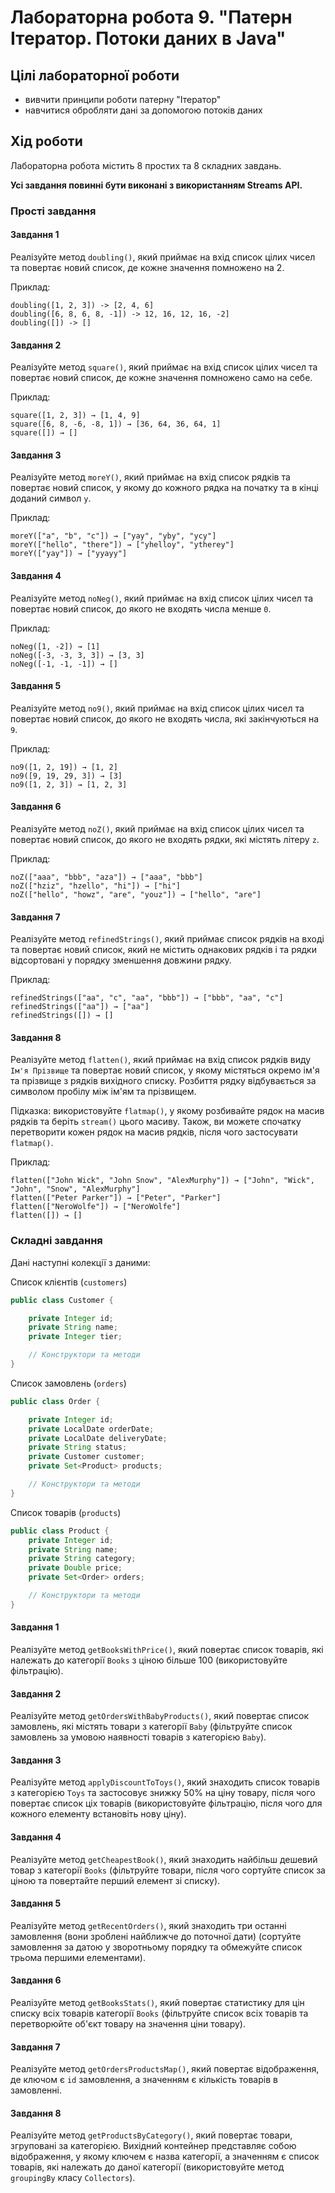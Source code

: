 # Лабораторна робота 9. "Патерн Ітератор. Потоки даних в Java"

## Цілі лабораторної роботи

- вивчити принципи роботи патерну "Ітератор"
- навчитися обробляти дані за допомогою потоків даних

## Хід роботи

Лабораторна робота містить 8 простих та 8 складних завдань.

**Усі завдання повинні бути виконані з використанням Streams API.**

### Прості завдання

#### Завдання 1

Реалізуйте метод `doubling()`, який приймає на вхід список цілих чисел та повертає новий список, де кожне значення помножено на 2.

Приклад:

```
doubling([1, 2, 3]) -> [2, 4, 6]
doubling([6, 8, 6, 8, -1]) -> 12, 16, 12, 16, -2]
doubling([]) -> []
```

#### Завдання 2

Реалізуйте метод `square()`, який приймає на вхід список цілих чисел та повертає новий список, де кожне значення помножено само на себе.

Приклад:

```
square([1, 2, 3]) → [1, 4, 9]
square([6, 8, -6, -8, 1]) → [36, 64, 36, 64, 1]
square([]) → []
```

#### Завдання 3

Реалізуйте метод `moreY()`, який приймає на вхід список рядків та повертає новий список, у якому до кожного рядка на початку та в кінці доданий символ `y`.

Приклад:

```
moreY(["a", "b", "c"]) → ["yay", "yby", "ycy"]
moreY(["hello", "there"]) → ["yhelloy", "ytherey"]
moreY(["yay"]) → ["yyayy"]
```
#### Завдання 4

Реалізуйте метод `noNeg()`, який приймає на вхід список цілих чисел та повертає новий список, до якого не входять числа менше `0`.

Приклад:

```
noNeg([1, -2]) → [1]
noNeg([-3, -3, 3, 3]) → [3, 3]
noNeg([-1, -1, -1]) → []
```

#### Завдання 5

Реалізуйте метод `no9()`, який приймає на вхід список цілих чисел та повертає новий список, до якого не входять числа, які закінчуються на `9`.

Приклад:

```
no9([1, 2, 19]) → [1, 2]
no9([9, 19, 29, 3]) → [3]
no9([1, 2, 3]) → [1, 2, 3]
```

#### Завдання 6

Реалізуйте метод `noZ()`, який приймає на вхід список цілих чисел та повертає новий список, до якого не входять рядки, які містять літеру `z`.

Приклад:

```
noZ(["aaa", "bbb", "aza"]) → ["aaa", "bbb"]
noZ(["hziz", "hzello", "hi"]) → ["hi"]
noZ(["hello", "howz", "are", "youz"]) → ["hello", "are"]
```

#### Завдання 7

Реалізуйте метод `refinedStrings()`, який приймає список рядків на вході та повертає новий список, який не містить однакових рядків і та рядки відсортовані у порядку зменшення довжини рядку.

Приклад:

```
refinedStrings(["aa", "c", "aa", "bbb"]) → ["bbb", "aa", "c"]
refinedStrings(["aa"]) → ["aa"]
refinedStrings([]) → []
```

#### Завдання 8

Реалізуйте метод `flatten()`, який приймає на вхід список рядків виду `Ім'я Прізвище` та повертає новий список, у якому містяться окремо ім'я та прізвище з рядків вихідного списку. Розбиття рядку відбувається за символом пробілу між ім'ям та прізвищем.

Підказка: використовуйте `flatmap()`, у якому розбивайте рядок на масив рядків та беріть `stream()` цього масиву. Також, ви можете спочатку перетворити кожен рядок на масив рядків, після чого застосувати `flatmap()`.

Приклад:

```
flatten(["John Wick", "John Snow", "AlexMurphy"]) → ["John", "Wick", "John", "Snow", "AlexMurphy"]
flatten(["Peter Parker"]) → ["Peter", "Parker"]
flatten(["NeroWolfe"]) → ["NeroWolfe"]
flatten([]) → []
```

### Складні завдання

Дані наступні колекції з даними:

Список клієнтів (`customers`)

```java
public class Customer {

    private Integer id;
    private String name;
    private Integer tier;

    // Конструктори та методи
}
```

Cписок замовлень (`orders`)

```java
public class Order {

    private Integer id;
    private LocalDate orderDate;
    private LocalDate deliveryDate;
    private String status;
    private Customer customer;
    private Set<Product> products;

    // Конструктори та методи
}
```

Cписок товарів (`products`)

```java
public class Product {
    private Integer id;
    private String name;
    private String category;
    private Double price;
    private Set<Order> orders;

    // Конструктори та методи
}
```

#### Завдання 1

Реалізуйте метод `getBooksWithPrice()`, який повертає список товарів, які належать до категорії `Books` з ціною більше 100 (використовуйте фільтрацію).

#### Завдання 2

Реалізуйте метод `getOrdersWithBabyProducts()`, який повертає список замовлень, які містять товари з категорії `Baby` (фільтруйте список замовлень за умовою наявності товарів з категорією `Baby`).

#### Завдання 3

Реалізуйте метод `applyDiscountToToys()`, який знаходить список товарів з категорією `Toys` та застосовує знижку 50% на ціну товару, після чого повертає список ціх товарів (використовуйте фільтрацію, після чого для кожного елементу встановіть нову ціну).

#### Завдання 4

Реалізуйте метод `getCheapestBook()`, який знаходить найбільш дешевий товар з категорії `Books` (фільтруйте товари, після чого сортуйте список за ціною та повертайте перший елемент зі списку).

#### Завдання 5

Реалізуйте метод `getRecentOrders()`, який знаходить три останні замовлення (вони зроблені найближче до поточної дати) (сортуйте замовлення за датою у зворотньому порядку та обмежуйте список трьома першими елементами).

#### Завдання 6

Реалізуйте метод `getBooksStats()`, який повертає статистику для цін списку всіх товарів категорії `Books` (фільтруйте список всіх товарів та перетворюйте об'єкт товару на значення ціни товару).

#### Завдання 7

Реалізуйте метод `getOrdersProductsMap()`, який повертає відображення, де ключом є `id` замовлення, а значенням є кількість товарів в замовленні.

#### Завдання 8

Реалізуйте метод `getProductsByCategory()`, який повертає товари, згруповані за категорією. Вихідний контейнер представляє собою відображення, у якому ключем є назва категорії, а значенням є список товарів, які належать до даної категорії (використовуйте метод `groupingBy` класу `Collectors`).
